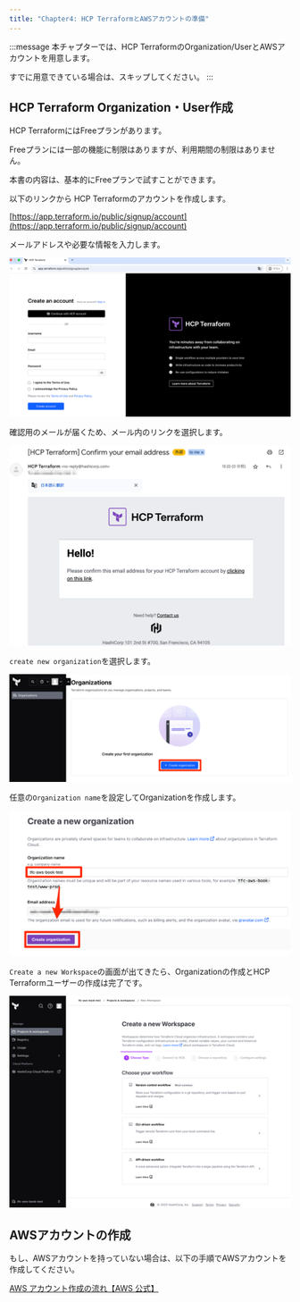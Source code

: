 ```yaml
---
title: "Chapter4: HCP TerraformとAWSアカウントの準備"
---
```


:::message
本チャプターでは、HCP TerraformのOrganization/UserとAWSアカウントを用意します。

すでに用意できている場合は、スキップしてください。
:::

## HCP Terraform Organization・User作成

HCP TerraformにはFreeプランがあります。

Freeプランには一部の機能に制限はありますが、利用期間の制限はありません。

本書の内容は、基本的にFreeプランで試すことができます。

以下のリンクから HCP Terraformのアカウントを作成します。

[https://app.terraform.io/public/signup/account](https://app.terraform.io/public/signup/account)

メールアドレスや必要な情報を入力します。

![](/images/chapter_4/tfc-create-account-1.png)

確認用のメールが届くため、メール内のリンクを選択します。

![](/images/chapter_4/tfc-create-account-2.png)

`create new organization`を選択します。

![](/images/chapter_4/tfc-create-account-3.png)

任意の`Organization name`を設定してOrganizationを作成します。

![](/images/chapter_4/tfc-create-account-4.png)

`Create a new Workspace`の画面が出てきたら、Organizationの作成とHCP Terraformユーザーの作成は完了です。

![](/images/chapter_4/tfc-create-account-5.png)

## AWSアカウントの作成

もし、AWSアカウントを持っていない場合は、以下の手順でAWSアカウントを作成してください。

[AWS アカウント作成の流れ【AWS 公式】](https://aws.amazon.com/jp/register-flow/)
